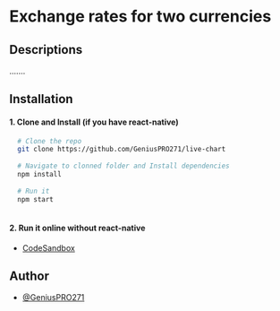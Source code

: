 # Exchange rates for two currencies


## Descriptions

  .......

## Installation
#### 1.  Clone and Install (if you have react-native)
```bash
  # Clone the repo
  git clone https://github.com/GeniusPRO271/live-chart
  
  # Navigate to clonned folder and Install dependencies
  npm install
  
  # Run it
  npm start
  
```
#### 2.  Run it online without react-native
  - [CodeSandbox](https://codesandbox.io/p/github/GeniusPRO271/live-chart/main?file=%2FREADME.md&workspace=%257B%2522activeFileId%2522%253A%2522cles8m3ei0000g0f1a2yn7ud3%2522%252C%2522openFiles%2522%253A%255B%2522%252FREADME.md%2522%255D%252C%2522sidebarPanel%2522%253A%2522EXPLORER%2522%252C%2522gitSidebarPanel%2522%253A%2522COMMIT%2522%252C%2522spaces%2522%253A%257B%2522cles8m4wv000x3b6kxoxzil9o%2522%253A%257B%2522key%2522%253A%2522cles8m4wv000x3b6kxoxzil9o%2522%252C%2522name%2522%253A%2522Default%2522%252C%2522devtools%2522%253A%255B%257B%2522type%2522%253A%2522PREVIEW%2522%252C%2522taskId%2522%253A%2522start%2522%252C%2522port%2522%253A3000%252C%2522key%2522%253A%2522cles917mx00113b6i9t4jm73q%2522%252C%2522isMinimized%2522%253Afalse%257D%255D%257D%257D%252C%2522currentSpace%2522%253A%2522cles8m4wv000x3b6kxoxzil9o%2522%252C%2522spacesOrder%2522%253A%255B%2522cles8m4wv000x3b6kxoxzil9o%2522%255D%252C%2522hideCodeEditor%2522%253Afalse%257D)


## Author

- [@GeniusPRO271](https://github.com/GeniusPRO271)
